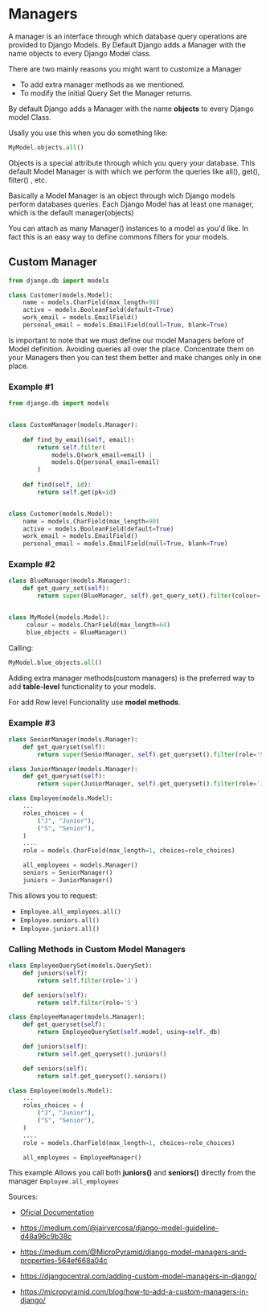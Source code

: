 # Managers 
A manager is an interface through which database query operations are provided to Django Models. By Default Django adds a Manager with the name objects to every Django Model class.


There are two mainly reasons you might want to customize a Manager

- To add extra manager methods as we mentioned.
- To modify the initial Query Set the Manager returns.


By default Django adds a Manager with the name **objects** to every Django model Class.

Usally you use this when you do something like:
```python
MyModel.objects.all()
```
Objects is a special attribute through which you query your database. This default Model Manager is with which we perform the queries like all(), get(), filter() , etc.


Basically a Model Manager is an object through wich Django models perform databases queries. Each Django Model has at least one manager, which is the default manager(objects)

You can attach as many Manager() instances to a model as you'd like.  In fact this is an easy way to define commons filters for your models.

## Custom Manager

```python 
from django.db import models

class Customer(models.Model):
    name = models.CharField(max_length=90)
    active = models.BooleanField(default=True)
    work_email = models.EmailField()
    personal_email = models.EmailField(null=True, blank=True)

```

Is important to note that we must define our model Managers before of Model definition.  Avoiding queries all over the place. Concentrate them on your Managers then you can test them better and make changes only in one place.

### Example #1
```python
from django.db import models


class CustomManager(models.Manager):
    
    def find_by_email(self, email):
        return self.filter(
            models.Q(work_email=email) |
            models.Q(personal_email=email)
        )
   
    def find(self, id):
        return self.get(pk=id)


class Customer(models.Model):
    name = models.CharField(max_length=90)
    active = models.BooleanField(default=True)
    work_email = models.EmailField()
    personal_email = models.EmailField(null=True, blank=True)


```

### Example #2

```python
class BlueManager(models.Manager):
    def get_query_set(self):
        return super(BlueManager, self).get_query_set().filter(colour='Blue')


class MyModel(models.Model):
     colour = models.CharField(max_length=64)
     blue_objects = BlueManager()
```
Calling:

```python
MyModel.blue_objects.all()
```


Adding extra manager methods(custom managers) is the preferred way to add **table-level** functionality to your models.

For add Row level Funcionality use **model methods**.

### Example #3

```python 
class SeniorManager(models.Manager):
    def get_queryset(self):
        return super(SeniorManager, self).get_queryset().filter(role='S')

class JuniorManager(models.Manager):
    def get_queryset(self):
        return super(JuniorManager, self).get_queryset().filter(role='J')

class Employee(models.Model):
    ...
    roles_choices = (
        ("J", "Junior"),
        ("S", "Senior"),
    )
    ....
    role = models.CharField(max_length=1, choices=role_choices)

    all_employees = models.Manager()
    seniors = SeniorManager()
    juniors = JuniorManager()

```
This allows you to request:

-  ```Employee.all_employees.all()```
- ```Employee.seniors.all()```
- ```Employee.juniors.all()```



### Calling Methods in Custom Model Managers

```python
class EmployeeQuerySet(models.QuerySet):
    def juniors(self):
        return self.filter(role='J')

    def seniors(self):
        return self.filter(role='S')

class EmployeeManager(models.Manager):
    def get_queryset(self):
        return EmployeeQuerySet(self.model, using=self._db)

    def juniors(self):
        return self.get_queryset().juniors()

    def seniors(self):
        return self.get_queryset().seniors()

class Employee(models.Model):
    ...
    roles_choices = (
        ("J", "Junior"),
        ("S", "Senior"),
    )
    ....
    role = models.CharField(max_length=1, choices=role_choices)

    all_employees = EmployeeManager()
```

This example Allows you call both **juniors()** and **seniors()** directly from the manager ```Employee.all_employees```


Sources:

- [Oficial Documentation](https://docs.djangoproject.com/en/dev/topics/db/managers/)

- https://medium.com/@jairvercosa/django-model-guideline-d48a96c9b38c

- https://medium.com/@MicroPyramid/django-model-managers-and-properties-564ef668a04c

- https://djangocentral.com/adding-custom-model-managers-in-django/

- https://micropyramid.com/blog/how-to-add-a-custom-managers-in-django/